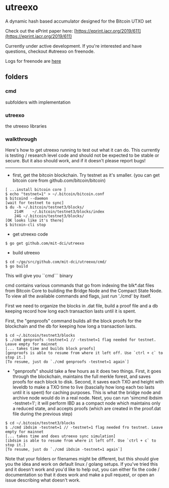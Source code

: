 # utreexo

A dynamic hash based accumulator designed for the Bitcoin UTXO set

Check out the ePrint paper here: [https://eprint.iacr.org/2019/611](https://eprint.iacr.org/2019/611)

Currently under active development.  If you're interested and have questions, checkout #utreexo on freenode.

Logs for freenode are [here](http://gnusha.org/utreexo/)

## folders

### cmd

subfolders with implementation

### utreexo

the utreexo libraries

### walkthrough

Here's how to get utreexo running to test out what it can do.  This currently is testing / research level code and should not be expected to be stable or secure.  But it also should work, and if it doesn't please report bugs!

---

* first, get the bitcoin blockchain.  Try testnet as it's smaller.  (you can get bitcoin core from github.com/bitcoin/bitcoin)

```
[ ...install bitcoin core ]
$ echo "testnet=1" > ~/.bitcoin/bitcoin.conf
$ bitcoind --daemon
[wait for testnet to sync]
$ du -h ~/.bitcoin/testnet3/blocks/
	214M	~/.bitcoin/testnet3/blocks/index
	24G	~/.bitcoin/testnet3/blocks/
[OK looks like it's there]
$ bitcoin-cli stop
```

* get utreexo code

```
$ go get github.com/mit-dci/utreexo
```

* build utreexo

```
$ cd ~/go/src/github.com/mit-dci/utreexo/cmd/
$ go build
```

This will give you ``cmd``` binary

cmd contains various commands that go from indexing the blk*.dat files from Bitcoin Core to building the Bridge Node and the Compact State Node. To view all the available commands and flags, just run './cmd' by itself.

First we need to organize the blocks in .dat file, build a proof file and a db keeping record how long each transaction lasts until it is spent. 

First, the "genproofs" command builds all the block proofs for the blockchain and the db for keeping how long a transaction lasts.

```
$ cd ~/.bitcoin/testnet3/blocks
$ ./cmd genproofs -testnet=1 // -testnet=1 flag needed for testnet. Leave empty for mainnet
[... takes time and builds block proofs]
[genproofs is able to resume from where it left off. Use `ctrl + c` to stop it.]
[To resume, just do `./cmd genproofs -testnet=1 again`]
```

* "genproofs" should take a few hours as it does two things. First, it goes through the blockchain, maintains the full merkle forest, and saves proofs for each block to disk. Second, it saves each TXO and height with leveldb to make a TXO time to live (bascially how long each txo lasts until it is spent) for caching purposes. This is what the bridge node and archive node would do in a real node.  Next, you can run 'simcmd ibdsim -testnet=1'; it will perform IBD as a compact node which maintains only a reduced state, and accepts proofs (which are created in the proof.dat file during the previous step)


```
$ cd ~/.bitcoin/testnet3/blocks
$ ./cmd ibdsim -testnet=1 // -testnet=1 flag needed fro testnet. Leave empty for mainnet
[... takes time and does utreexo sync simulation]
[ibdsim is able to resume from where it left off. Use `ctrl + c` to stop it.]
[To resume, just do `./cmd ibdsim -testnet=1 again`]
```

Note that your folders or filenames might be different, but this should give you the idea and work on default linux / golang setups.  If you've tried this and it doesn't work and you'd like to help out, you can either fix the code / documentation so that it does work and make a pull request, or open an issue describing what doesn't work.

